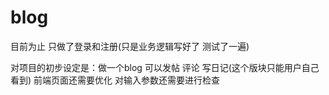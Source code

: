 # blog
目前为止 只做了登录和注册(只是业务逻辑写好了 测试了一遍)

对项目的初步设定是：做一个blog  可以发帖 评论 写日记(这个版块只能用户自己看到)
前端页面还需要优化  对输入参数还需要进行检查

